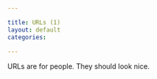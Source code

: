 ```yaml
---

title: URLs (1)
layout: default
categories: 

---
```


URLs are for people.
They should look nice.
